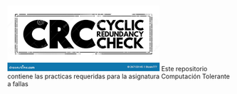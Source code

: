 ![COMPUTACION TOLERANTE A FALLAS](./imagenes/CRC_imagen.png)
Este repositorio contiene las practicas requeridas para la asignatura Computación Tolerante a fallas